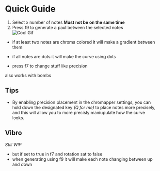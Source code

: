 # Quick Guide
1. Select x number of notes **Must not be on the same time**
2. Press f9 to generate a paul between the selected notes  
![Cool Gif](https://github.com/DavidHulstroem/PaulMapper/blob/main/PaulArrow.gif)  
- if at least two notes are chroma colored it will make a gradient between them  
- if all notes are dots it will make the curve using dots  

- press f7 to change stuff like precision

also works with bombs  

## Tips
- By enabling precision placement in the chromapper settings, you can hold down the designated key *(Q for me)* to place notes more precisely, and this will allow you to more precisly maniupulate how the curve looks.

## Vibro
*Still WIP*

- but if set to true in f7 and rotation sat to false  
- when generating using f9 it will make each note changing between up and down

